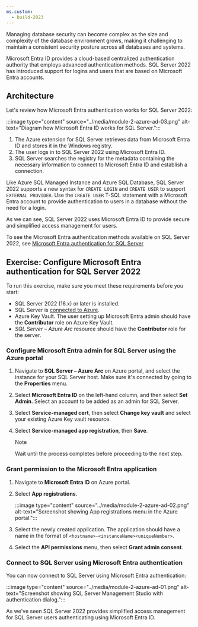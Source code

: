 ```yaml
---
ms.custom:
  - build-2023
---
```

Managing database security can become complex as the size and complexity of the database environment grows, making it challenging to maintain a consistent security posture across all databases and systems. 

Microsoft Entra ID provides a cloud-based centralized authentication authority that employs advanced authentication methods. SQL Server 2022 has introduced support for logins and users that are based on Microsoft Entra accounts. 

## Architecture

Let's review how Microsoft Entra authentication works for SQL Server 2022:

:::image type="content" source="../media/module-2-azure-ad-03.png" alt-text="Diagram how Microsoft Entra ID works for SQL Server.":::

1. The Azure extension for SQL Server retrieves data from Microsoft Entra ID and stores it in the Windows registry.
1. The user logs in to SQL Server 2022 using Microsoft Entra ID.
1. SQL Server searches the registry for the metadata containing the necessary information to connect to Microsoft Entra ID and establish a connection.

Like Azure SQL Managed Instance and Azure SQL Database, SQL Server 2022 supports a new syntax for `CREATE LOGIN` and `CREATE USER` to support `EXTERNAL PROVIDER`. Use the `CREATE USER` T-SQL statement with a Microsoft Entra account to provide authentication to users in a database without the need for a login.

As we can see, SQL Server 2022 uses Microsoft Entra ID to provide secure and simplified access management for users.

To see the Microsoft Entra authentication methods available on SQL Server 2022, see [Microsoft Entra authentication for SQL Server](/sql/relational-databases/security/authentication-access/azure-ad-authentication-sql-server-overview)

<a name='exercise-configure-azure-active-directory-authentication-for-sql-server-2022'></a>

## Exercise: Configure Microsoft Entra authentication for SQL Server 2022

To run this exercise, make sure you meet these requirements before you start:

* SQL Server 2022 (16.x) or later is installed.
* SQL Server is [connected to Azure](/sql/sql-server/azure-arc/connect?tabs=windows).
* Azure Key Vault. The user setting up Microsoft Entra admin should have the **Contributor** role on Azure Key Vault.
* *SQL Server – Azure Arc* resource should have the **Contributor** role for the server.

<a name='configure-azure-ad-admin-for-sql-server-using-the-azure-portal'></a>

### Configure Microsoft Entra admin for SQL Server using the Azure portal

1. Navigate to **SQL Server – Azure Arc** on Azure portal, and select the instance for your SQL Server host. Make sure it's connected by going to the **Properties** menu.

1. Select **Microsoft Entra ID** on the left-hand column, and then select **Set Admin**. Select an account to be added as an admin for SQL Server.

1. Select **Service-managed cert**, then select **Change key vault** and select your existing Azure Key vault resource.

1. Select **Service-managed app registration**, then **Save**.

   > [!NOTE]
   > Wait until the process completes before proceeding to the next step.

<a name='grant-permission-to-the-azure-ad-application'></a>

### Grant permission to the Microsoft Entra application

1. Navigate to **Microsoft Entra ID** on Azure portal.

1. Select **App registrations**.

    :::image type="content" source="../media/module-2-azure-ad-02.png" alt-text="Screenshot showing App registrations menu in the Azure portal.":::

1. Select the newly created application. The application should have a name in the format of `<hostname>-<instanceName><uniqueNumber>`.

1. Select the **API permissions** menu, then select **Grant admin consent**.

<a name='connect-to-sql-server-using-azure-ad-authentication'></a>

### Connect to SQL Server using Microsoft Entra authentication

You can now connect to SQL Server using Microsoft Entra authentication:

:::image type="content" source="../media/module-2-azure-ad-01.png" alt-text="Screenshot showing SQL Server Management Studio with authentication dialog.":::

As we've seen SQL Server 2022 provides simplified access management for SQL Server users authenticating using Microsoft Entra ID.
